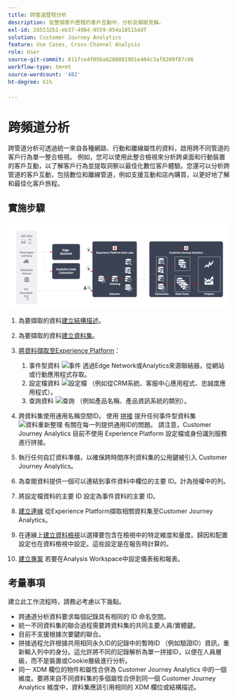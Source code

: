 ```yaml
---
title: 跨管道歷程分析
description: 從整個客戶歷程的客戶互動中，分析及擷取見解。
exl-id: 285532b1-eb37-4984-9559-054a18515ddf
solution: Customer Journey Analytics
feature: Use Cases, Cross-Channel Analysis
role: User
source-git-commit: 811fce4f056a6280081901e484c3af8209f87c06
workflow-type: tm+mt
source-wordcount: '482'
ht-degree: 61%

---
```


# 跨頻道分析

跨管道分析可透過統一來自各種網路、行動和離線屬性的資料，啟用跨不同管道的客戶行為單一整合檢視。 例如，您可以使用此整合檢視來分析跨桌面和行動裝置的客戶互動，以了解客戶行為並提取洞察以最佳化數位客戶體驗。您還可以分析跨管道的客戶互動，包括數位和離線管道，例如支援互動和店內購買，以更好地了解和最佳化客戶旅程。

## 實施步驟

![實作步驟的流程，如本節所述。](../assets/cca-architecture.png)

1. 為要擷取的資料[建立結構描述](https://experienceleague.adobe.com/docs/experience-platform/xdm/tutorials/create-schema-ui.html?lang=zh-Hant)。
1. 為要擷取的資料[建立資料集](https://experienceleague.adobe.com/docs/platform-learn/tutorials/data-ingestion/create-datasets-and-ingest-data.html)。
1. [將資料擷取至Experience Platform](https://experienceleague.adobe.com/docs/platform-learn/tutorials/data-ingestion/understanding-data-ingestion.html)：
   1. 事件型資料 ![事件](https://spectrum.adobe.com/static/icons/workflow_18/Smock_Events_18_N.svg) 透過Edge Network或Analytics來源聯結器，從網站或行動應用程式存取。
   2. 設定檔資料 ![設定檔](https://spectrum.adobe.com/static/icons/workflow_18/Smock_User_18_N.svg) （例如從CRM系統、客服中心應用程式、忠誠度應用程式）。
   3. 查詢資料 ![查詢](https://spectrum.adobe.com/static/icons/workflow_18/Smock_Search_18_N.svg) （例如產品名稱、產品資訊系統的類別）。

1. 跨資料集使用通用名稱空間ID。 使用 [拼接](../../stitching/overview.md) 提升任何事件型資料集 ![資料重新整理](https://spectrum.adobe.com/static/icons/workflow_18/Smock_DataRefresh_18_N.svg) 有關在每一列提供通用ID的問題。 請注意，Customer Journey Analytics 目前不使用 Experience Platform 設定檔或身份識別服務進行拼接。
1. 執行任何自訂資料準備，以確保跨時間序列資料集的公用鍵被引入 Customer Journey Analytics。
1. 為查閱資料提供一個可以連結到事件資料中欄位的主要 ID。計為授權中的列。
1. 將設定檔資料的主要 ID 設定為事件資料的主要 ID。
1. [建立連線](../../connections/overview.md) 從Experience Platform擷取相關資料集至Customer Journey Analytics。
1. 在連線上[建立資料檢視](/help/data-views/create-dataview.md)以選擇要包含在檢視中的特定維度和量度。歸因和配置設定也在資料檢視中設定。這些設定是在報告時計算的。
1. [建立專案](/help/analysis-workspace/home.md) 若要在Analysis Workspace中設定儀表板和報表。

## 考量事項

建立此工作流程時，請務必考慮以下幾點。

* 跨通道分析資料要求每個記錄具有相同的 ID 命名空間。
* 統一不同資料集的聯合過程需要跨資料集的共同主要人員/實體鍵。
* 目前不支援根據次要鍵的聯合。
* 拼接過程允許根據共用相同永久ID的記錄中的暫時ID （例如驗證ID）資訊，重新輸入列中的身分。這允許將不同的記錄解析為單一拼接ID，以便在人員層級，而不是裝置或Cookie層級進行分析。
* 同一 XDM 欄位的物件和屬性合併為 Customer Journey Analytics 中的一個維度。要將來自不同資料集的多個屬性合併到同一個 Customer Journey Analytics 維度中，資料集應該引用相同的 XDM 欄位或結構描述。

